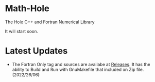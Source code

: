 # Math-Hole
The Hole C++ and Fortran Numerical Library

It will start soon.

# Latest Updates
* The Fortran Only tag and sources are availabe at [Releases](https://github.com/PariKhaleghi/Math-Hole/releases/tag/FortranOnly). It has the ability to Build and Run with GnuMakefile that included on Zip file. (2022/26/06)
